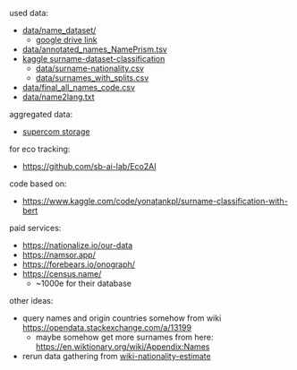 used data:
* [data/name_dataset/](https://github.com/philipperemy/name-dataset?tab=readme-ov-file#full-dataset)
  * [google drive link](https://drive.google.com/file/d/1QDbtPWGQypYxiS4pC_hHBBtbRHk9gEtr/view?usp=sharing)
* [data/annotated_names_NamePrism.tsv](https://github.com/greenelab/wiki-nationality-estimate)
* [kaggle surname-dataset-classification](https://www.kaggle.com/datasets/alenic/surname-dataset-classification)
  * [data/surname-nationality.csv](https://huggingface.co/datasets/Hobson/surname-nationality/tree/main)
  * [data/surnames_with_splits.csv](https://huggingface.co/datasets/NavidVafaei/surnames/tree/main)
* [data/final_all_names_code.csv](https://www.kaggle.com/datasets/amaleshvemula7/name-and-country-of-origin-dataset?resource=download)
* [data/name2lang.txt](https://www.kaggle.com/datasets/rp1985/name2lang/data)

aggregated data:
* [supercom storage](https://supercom.cttc.es/index.php/supercom-solutions/dataset-storage)

for eco tracking:
* https://github.com/sb-ai-lab/Eco2AI

code based on:
* https://www.kaggle.com/code/yonatankpl/surname-classification-with-bert

paid services:
* https://nationalize.io/our-data
* https://namsor.app/
* https://forebears.io/onograph/
* https://census.name/
  * ~1000e for their database

other ideas:
* query names and origin countries somehow from wiki https://opendata.stackexchange.com/a/13199
  * maybe somehow get more surnames from here: https://en.wiktionary.org/wiki/Appendix:Names
* rerun data gathering from [wiki-nationality-estimate](https://github.com/greenelab/wiki-nationality-estimate)

